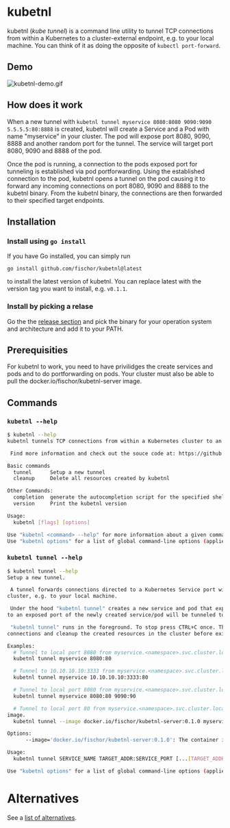 # kubetnl

kubetnl (*kube tunnel*) is a command line utility to tunnel TCP connections from within a Kubernetes to a cluster-external endpoint, e.g. to your local machine.
You can think of it as doing the opposite of `kubectl port-forward`.

## Demo

![kubetnl-demo.gif](https://gist.githubusercontent.com/fischor/6d175f01db8ded817d5fc72dcd37811e/raw/d5a708324354b49fa5dd15c47f9fd52287c394e1/kubetnl.gif)

## How does it work

When a new tunnel with `kubetnl tunnel myservice 8080:8080 9090:9090 5.5.5.5:80:8888` is created, kubetnl will create a Service and a Pod with name "myservice" in your cluster.
The pod will expose port 8080, 9090, 8888 and another random port for the tunnel.
The service will target port 8080, 9090 and 8888 of the pod.

Once the pod is running, a connection to the pods exposed port for tunneling is established via pod portforwarding.
Using the established connection to the pod, kubetnl opens a tunnel on the pod causing it to forward any incoming connections on port 8080, 9090 and 8888 to the kubetnl binary.
From the kubetnl binary, the connections are then forwarded to their specified target endpoints.

## Installation

### Install using `go install`

If you have Go installed, you can simply run

```
go install github.com/fischor/kubetnl@latest
```

to install the latest version of kubetnl. 
You can replace latest with the version tag you want to install, e.g. `v0.1.1`.

### Install by picking a relase

Go the the [release section](https://github.com/fischor/kubetnl/releases) and pick the binary for your operation system and architecture and add it to your PATH.

## Prerequisities

For kubetnl to work, you need to have privilidges the create services and pods and to do portforwarding on pods. 
Your cluster must also be able to pull the docker.io/fischor/kubetnl-server image. 


## Commands

### `kubetnl --help`

```sh
$ kubetnl --help
kubetnl tunnels TCP connections from within a Kubernetes cluster to an external endpoint.

 Find more information and check out the souce code at: https://github.com/fischor/kubetnl

Basic commands
  tunnel      Setup a new tunnel
  cleanup     Delete all resources created by kubetnl

Other Commands:
  completion  generate the autocompletion script for the specified shell
  version     Print the kubetnl version

Usage:
  kubetnl [flags] [options]

Use "kubetnl <command> --help" for more information about a given command.
Use "kubetnl options" for a list of global command-line options (applies to all commands).
```

### `kubetnl tunnel --help`

```sh
$ kubetnl tunnel --help
Setup a new tunnel.

 A tunnel forwards connections directed to a Kubernetes Service port within a cluster to an endpoint outside of the
cluster, e.g. to your local machine.

 Under the hood "kubetnl tunnel" creates a new service and pod that expose the specified ports. Any incoming connections
to an exposed port of the newly created service/pod will be tunneled to the endpoint specified for that port.

 "kubetnl tunnel" runs in the foreground. To stop press CTRL+C once. This will gracefully shutdown all active
connections and cleanup the created resources in the cluster before exiting.

Examples:
  # Tunnel to local port 8080 from myservice.<namespace>.svc.cluster.local:80.
  kubetnl tunnel myservice 8080:80

  # Tunnel to 10.10.10.10:3333 from myservice.<namespace>.svc.cluster.local:80.
  kubetnl tunnel myservice 10.10.10.10:3333:80

  # Tunnel to local port 8080 from myservice.<namespace>.svc.cluster.local:80 and to local port 9090 from myservice.<namespace>.svc.cluster.local:90.
  kubetnl tunnel myservice 8080:80 9090:90

  # Tunnel to local port 80 from myservice.<namespace>.svc.cluster.local:80 using version 0.1.0 of the kubetnl server
image.
  kubetnl tunnel --image docker.io/fischor/kubetnl-server:0.1.0 myservice 80:80

Options:
      --image='docker.io/fischor/kubetnl-server:0.1.0': The container image thats get deployed to serve a SSH server

Usage:
  kubetnl tunnel SERVICE_NAME TARGET_ADDR:SERVICE_PORT [...[TARGET_ADDR:SERVICE_PORT]] [flags] [options]

Use "kubetnl options" for a list of global command-line options (applies to all commands).
```

# Alternatives

See a [list of alternatives](docs/alternatives.md).
